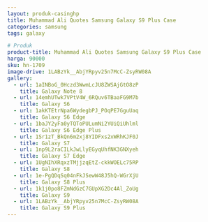 ```yaml
---
layout: produk-casinghp
title: Muhammad Ali Quotes Samsung Galaxy S9 Plus Case
categories: samsung
tags: galaxy

# Produk
product-title: Muhammad Ali Quotes Samsung Galaxy S9 Plus Case
harga: 90000
sku: hn-1709
image-drive: 1LABzYk__AbjYRpyv25n7McC-ZsyRW08A
gallery:
  - url: 1aINBoG_0Hczd3WwmLcJU8ZWSAjGtO8zP
    title: Galaxy Note 8
  - url: 14emhUTwk7VPtV4W_6RQuv6TBaaFG9M7b
    title: Galaxy S6
  - url: 1akKTEtrNpa6WydegbPJ_POqPE7GguUaq
    title: Galaxy S6 Edge
  - url: 1baJY2yFa0yTQToPULumNi2YUiQiUhlml
    title: Galaxy S6 Edge Plus
  - url: 1Sr1zT_BkQn6m2xj8YIDFxs2xWRhKJF0J
    title: Galaxy S7
  - url: 1np9L2raCILkJwLlyEGyqUhfNK3GNXyeh
    title: Galaxy S7 Edge
  - url: 1UgNIhXRqxzTMjjzqEtZ-ckkWOELc75RP
    title: Galaxy S8
  - url: 1e-PgQDqSq04nFkJSewW48J5hQ-WGrXjU
    title: Galaxy S8 Plus
  - url: 1k1j0po8FZmNdGzC7GUpXG2Dc4Al_ZoUg
    title: Galaxy S9
  - url: 1LABzYk__AbjYRpyv25n7McC-ZsyRW08A
    title: Galaxy S9 Plus
---
```


